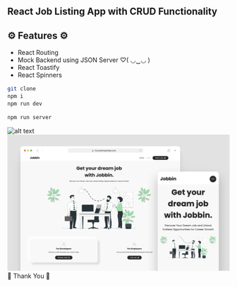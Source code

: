 ## React Job Listing App with CRUD Functionality

## ⚙️ Features ⚙️
- React Routing
- Mock Backend using JSON Server ♡( ◡‿◡ )
- React Toastify
- React Spinners

```zsh
git clone 
npm i
npm run dev
```

```zsh
npm run server
```

![alt text](./public/video.gif)
![alt text](./public/screen.png)
🗿 Thank You 🗿